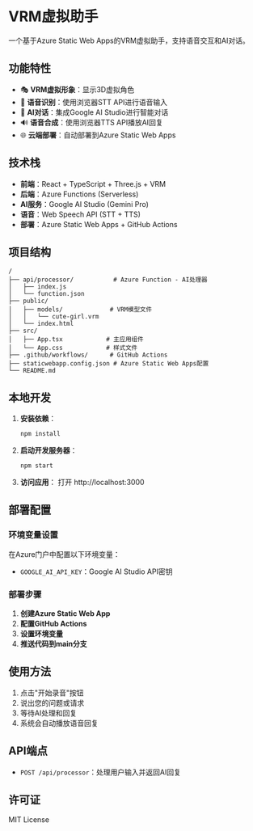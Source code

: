 # VRM虚拟助手

一个基于Azure Static Web Apps的VRM虚拟助手，支持语音交互和AI对话。

## 功能特性

- 🎭 **VRM虚拟形象**：显示3D虚拟角色
- 🎤 **语音识别**：使用浏览器STT API进行语音输入
- 🤖 **AI对话**：集成Google AI Studio进行智能对话
- 🔊 **语音合成**：使用浏览器TTS API播放AI回复
- 🌐 **云端部署**：自动部署到Azure Static Web Apps

## 技术栈

- **前端**：React + TypeScript + Three.js + VRM
- **后端**：Azure Functions (Serverless)
- **AI服务**：Google AI Studio (Gemini Pro)
- **语音**：Web Speech API (STT + TTS)
- **部署**：Azure Static Web Apps + GitHub Actions

## 项目结构

```
/
├── api/processor/           # Azure Function - AI处理器
│   ├── index.js
│   └── function.json
├── public/
│   ├── models/             # VRM模型文件
│   │   └── cute-girl.vrm
│   └── index.html
├── src/
│   ├── App.tsx            # 主应用组件
│   └── App.css            # 样式文件
├── .github/workflows/      # GitHub Actions
├── staticwebapp.config.json # Azure Static Web Apps配置
└── README.md
```

## 本地开发

1. **安装依赖**：
   ```bash
   npm install
   ```

2. **启动开发服务器**：
   ```bash
   npm start
   ```

3. **访问应用**：
   打开 http://localhost:3000

## 部署配置

### 环境变量设置

在Azure门户中配置以下环境变量：

- `GOOGLE_AI_API_KEY`：Google AI Studio API密钥

### 部署步骤

1. **创建Azure Static Web App**
2. **配置GitHub Actions**
3. **设置环境变量**
4. **推送代码到main分支**

## 使用方法

1. 点击"开始录音"按钮
2. 说出您的问题或请求
3. 等待AI处理和回复
4. 系统会自动播放语音回复

## API端点

- `POST /api/processor`：处理用户输入并返回AI回复

## 许可证

MIT License
